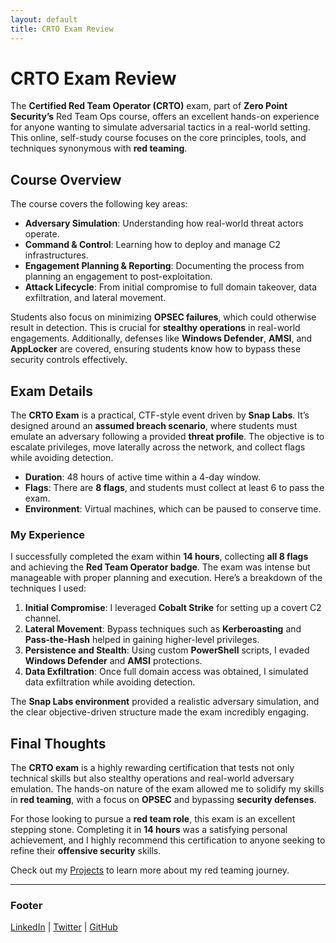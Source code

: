 ```yaml
---
layout: default
title: CRTO Exam Review
---
```


# CRTO Exam Review

The **Certified Red Team Operator (CRTO)** exam, part of **Zero Point Security’s** Red Team Ops course, offers an excellent hands-on experience for anyone wanting to simulate adversarial tactics in a real-world setting. This online, self-study course focuses on the core principles, tools, and techniques synonymous with **red teaming**.

## Course Overview

The course covers the following key areas:
- **Adversary Simulation**: Understanding how real-world threat actors operate.
- **Command & Control**: Learning how to deploy and manage C2 infrastructures.
- **Engagement Planning & Reporting**: Documenting the process from planning an engagement to post-exploitation.
- **Attack Lifecycle**: From initial compromise to full domain takeover, data exfiltration, and lateral movement.

Students also focus on minimizing **OPSEC failures**, which could otherwise result in detection. This is crucial for **stealthy operations** in real-world engagements. Additionally, defenses like **Windows Defender**, **AMSI**, and **AppLocker** are covered, ensuring students know how to bypass these security controls effectively.

## Exam Details

The **CRTO Exam** is a practical, CTF-style event driven by **Snap Labs**. It’s designed around an **assumed breach scenario**, where students must emulate an adversary following a provided **threat profile**. The objective is to escalate privileges, move laterally across the network, and collect flags while avoiding detection.

- **Duration**: 48 hours of active time within a 4-day window.
- **Flags**: There are **8 flags**, and students must collect at least 6 to pass the exam.
- **Environment**: Virtual machines, which can be paused to conserve time.

### My Experience

I successfully completed the exam within **14 hours**, collecting **all 8 flags** and achieving the **Red Team Operator badge**. The exam was intense but manageable with proper planning and execution. Here’s a breakdown of the techniques I used:

1. **Initial Compromise**: I leveraged **Cobalt Strike** for setting up a covert C2 channel.
2. **Lateral Movement**: Bypass techniques such as **Kerberoasting** and **Pass-the-Hash** helped in gaining higher-level privileges.
3. **Persistence and Stealth**: Using custom **PowerShell** scripts, I evaded **Windows Defender** and **AMSI** protections.
4. **Data Exfiltration**: Once full domain access was obtained, I simulated data exfiltration while avoiding detection.

The **Snap Labs environment** provided a realistic adversary simulation, and the clear objective-driven structure made the exam incredibly engaging.

## Final Thoughts

The **CRTO exam** is a highly rewarding certification that tests not only technical skills but also stealthy operations and real-world adversary emulation. The hands-on nature of the exam allowed me to solidify my skills in **red teaming**, with a focus on **OPSEC** and bypassing **security defenses**.

For those looking to pursue a **red team role**, this exam is an excellent stepping stone. Completing it in **14 hours** was a satisfying personal achievement, and I highly recommend this certification to anyone seeking to refine their **offensive security** skills.

Check out my [Projects](./projects.html) to learn more about my red teaming journey.

---

### Footer

[LinkedIn](https://linkedin.com/in/yourprofile) | [Twitter](https://twitter.com/yourprofile) | [GitHub](https://github.com/yourprofile)

